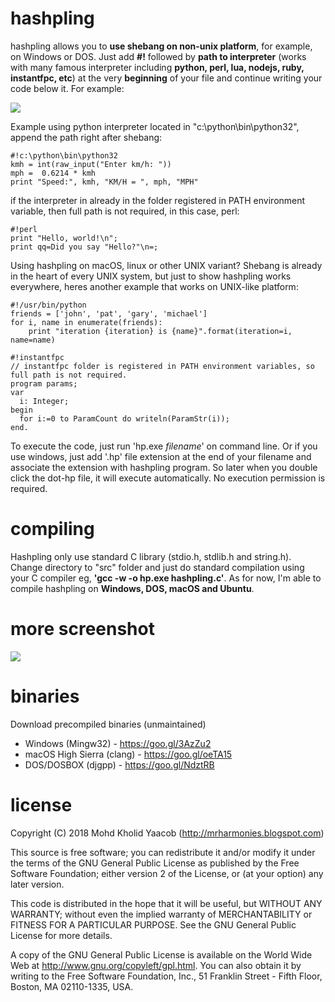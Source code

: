 # hashpling
hashpling allows you to **use shebang on non-unix platform**, for example, on Windows or DOS. Just add **#!** followed by **path to interpreter** (works with many famous interpreter including **python, perl, lua, nodejs, ruby, instantfpc, etc**) at the very **beginning** of your file and continue writing your code below it. For example:

![](https://drive.google.com/uc?id=19t10vXhu90PSn2uAnV0vr08ABcM79UPJ)

Example using python interpreter located in "c:\python\bin\python32", append the path right after shebang:
```
#!c:\python\bin\python32
kmh = int(raw_input("Enter km/h: "))
mph =  0.6214 * kmh
print "Speed:", kmh, "KM/H = ", mph, "MPH"
```
if the interpreter in already in the folder registered in PATH environment variable, then full path is not required, in this case, perl:
```
#!perl
print "Hello, world!\n";
print qq=Did you say "Hello?"\n=;
```
Using hashpling on macOS, linux or other UNIX variant? Shebang is already in the heart of every UNIX system, but just to show hashpling works everywhere, heres another example that works on UNIX-like platform:
```
#!/usr/bin/python
friends = ['john', 'pat', 'gary', 'michael']
for i, name in enumerate(friends):
    print "iteration {iteration} is {name}".format(iteration=i, name=name)
```
```
#!instantfpc
// instantfpc folder is registered in PATH environment variables, so full path is not required.
program params;
var
  i: Integer;
begin
  for i:=0 to ParamCount do writeln(ParamStr(i));
end.
```
To execute the code, just run 'hp.exe *filename*' on command line. Or if you use windows, just add '.hp' file extension at the end of your filename and associate the extension with hashpling program. So later when you double click the dot-hp file, it will execute automatically. No execution permission is required.
    
# compiling
Hashpling only use standard C library (stdio.h, stdlib.h and string.h). Change directory to "src" folder and just do standard compilation using your C compiler eg, **'gcc -w -o hp.exe hashpling.c'**. As for now, I'm able to compile hashpling on **Windows, DOS, macOS and Ubuntu**.

# more screenshot
![](https://drive.google.com/uc?id=143BAvDgNTuEiYN8SP24b5y-AzvZz6Zm3)

# binaries
Download precompiled binaries (unmaintained)
+ Windows (Mingw32) - <https://goo.gl/3AzZu2>
+ macOS High Sierra (clang) - <https://goo.gl/oeTA15>
+ DOS/DOSBOX (djgpp) - <https://goo.gl/NdztRB>

# license
  Copyright (C) 2018 Mohd Kholid Yaacob (<http://mrharmonies.blogspot.com>)
  
  This source is free software; you can redistribute it and/or modify it under
  the terms of the GNU General Public License as published by the Free
  Software Foundation; either version 2 of the License, or (at your option)
  any later version.
  
  
  This code is distributed in the hope that it will be useful, but WITHOUT ANY
  WARRANTY; without even the implied warranty of MERCHANTABILITY or FITNESS
  FOR A PARTICULAR PURPOSE.  See the GNU General Public License for more
  details.
  
  
  A copy of the GNU General Public License is available on the World Wide Web
  at <http://www.gnu.org/copyleft/gpl.html>. You can also obtain it by writing
  to the Free Software Foundation, Inc., 51 Franklin Street - Fifth Floor,
  Boston, MA 02110-1335, USA. 
